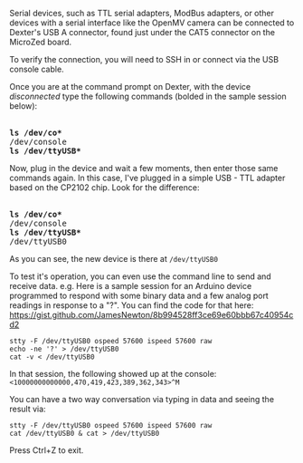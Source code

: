 Serial devices, such as TTL serial adapters, ModBus adapters, or other devices with a serial interface like the OpenMV camera can be connected to Dexter's USB A connector, found just under the CAT5 connector on the MicroZed board. 

To verify the connection, you will need to SSH in or connect via the USB console cable.

Once you are at the command prompt on Dexter, with the device _disconnected_ type the following commands (bolded in the sample session below):

<br><tt><B>ls /dev/co*</B></tt>
<br><tt>/dev/console</tt>
<br><tt><B>ls /dev/ttyUSB*</B></tt>

Now, plug in the device and wait a few moments, then enter those same commands again. In this case, I've plugged in a simple USB - TTL adapter based on the CP2102 chip. Look for the difference:

<br><tt><B>ls /dev/co*</B></tt>
<br><tt>/dev/console</tt>
<br><tt><B>ls /dev/ttyUSB*</B></tt>
<br><tt>/dev/ttyUSB0</tt>

As you can see, the new device is there at `/dev/ttyUSB0`

To test it's operation, you can even use the command line to send and receive data. e.g. Here is a sample session for an Arduino device programmed to respond with some binary data and a few analog port readings in response to a "?". You can find the code for that here: 
https://gist.github.com/JamesNewton/8b994528ff3ce69e60bbb67c40954cd2

````
stty -F /dev/ttyUSB0 ospeed 57600 ispeed 57600 raw
echo -ne '?' > /dev/ttyUSB0
cat -v < /dev/ttyUSB0
````
In that session, the following showed up at the console:
`<10000000000000,470,419,423,389,362,343>^M`

You can have a two way conversation via typing in data and seeing the result via:

````
stty -F /dev/ttyUSB0 ospeed 57600 ispeed 57600 raw
cat /dev/ttyUSB0 & cat > /dev/ttyUSB0
````
Press Ctrl+Z to exit.
